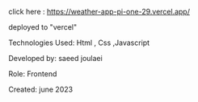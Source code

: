 click here : https://weather-app-pi-one-29.vercel.app/

deployed to "vercel"

Technologies Used: Html , Css ,Javascript

Developed by: saeed joulaei

Role: Frontend

Created: june 2023

